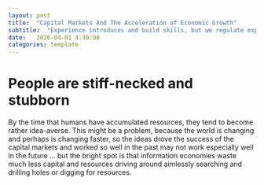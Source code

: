 ```yaml
---
layout: post
title:  "Capital Markets And The Acceleration of Economic Growth"
subtitle:  "Experience introduces and build skills, but we regulate experience out of the reach of voters"
date:   2026-04-01 4:30:00
categories: template
---
```



# People are stiff-necked and stubborn

By the time that humans have accumulated resources, they tend to become rather idea-averse. This might be a problem, because the world is changing and perhaps is changing faster, so the ideas drove the success of the capital markets and worked so well in the past may not work especially well in the future ... but the bright spot is that information economies waste much less capital and resources driving around aimlessly searching and drilling holes or digging for resources.